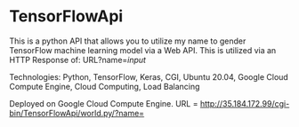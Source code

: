 # TensorFlowApi
This is a python API that allows you to utilize my name to gender TensorFlow machine learning model via a Web API. This is utilized via an HTTP Response of: URL\?name=*input*

Technologies:
Python,
TensorFlow,
Keras,
CGI,
Ubuntu 20.04,
Google Cloud Compute Engine,
Cloud Computing,
Load Balancing

Deployed on Google Cloud Compute Engine.
URL = http://35.184.172.99/cgi-bin/TensorFlowApi/world.py/?name=

